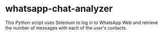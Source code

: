 # whatsapp-chat-analyzer
This Python script uses Selenium to log in to WhatsApp Web and retrieve the number of messages with each of the user's contacts.
